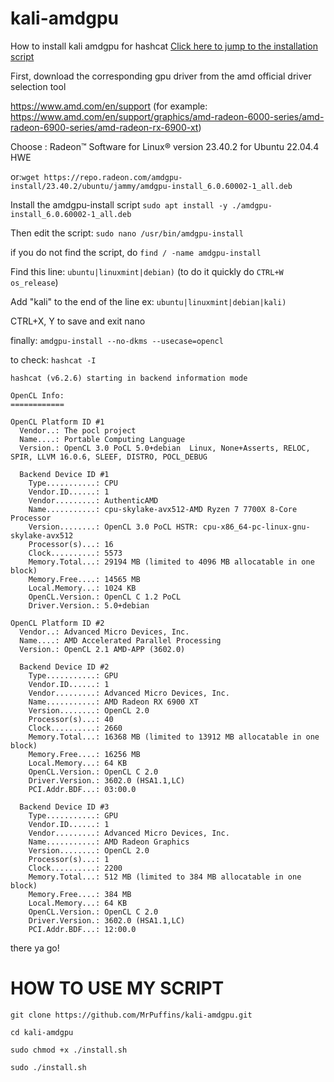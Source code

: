 # kali-amdgpu
How to install kali amdgpu for hashcat
[Click here to jump to the installation script](#installation)

First, download the corresponding gpu driver from the amd official driver selection tool

https://www.amd.com/en/support
(for example: https://www.amd.com/en/support/graphics/amd-radeon-6000-series/amd-radeon-6900-series/amd-radeon-rx-6900-xt)

Choose : Radeon™ Software for Linux® version 23.40.2 for Ubuntu 22.04.4 HWE

or:```wget https://repo.radeon.com/amdgpu-install/23.40.2/ubuntu/jammy/amdgpu-install_6.0.60002-1_all.deb```

Install the amdgpu-install script
```sudo apt install -y ./amdgpu-install_6.0.60002-1_all.deb```

Then edit the script:
```sudo nano /usr/bin/amdgpu-install```

if you do not find the script, do ```find / -name amdgpu-install```

Find this line: 
```ubuntu|linuxmint|debian)```
(to do it quickly do ```CTRL+W os_release```)

Add "kali" to the end of the line
ex: ```ubuntu|linuxmint|debian|kali)```

CTRL+X, Y to save and exit nano

finally:
```amdgpu-install --no-dkms --usecase=opencl```

to check: ```hashcat -I```
```hashcat -I                                
hashcat (v6.2.6) starting in backend information mode

OpenCL Info:
============

OpenCL Platform ID #1
  Vendor..: The pocl project
  Name....: Portable Computing Language
  Version.: OpenCL 3.0 PoCL 5.0+debian  Linux, None+Asserts, RELOC, SPIR, LLVM 16.0.6, SLEEF, DISTRO, POCL_DEBUG

  Backend Device ID #1
    Type...........: CPU
    Vendor.ID......: 1
    Vendor.........: AuthenticAMD
    Name...........: cpu-skylake-avx512-AMD Ryzen 7 7700X 8-Core Processor
    Version........: OpenCL 3.0 PoCL HSTR: cpu-x86_64-pc-linux-gnu-skylake-avx512
    Processor(s)...: 16
    Clock..........: 5573
    Memory.Total...: 29194 MB (limited to 4096 MB allocatable in one block)
    Memory.Free....: 14565 MB
    Local.Memory...: 1024 KB
    OpenCL.Version.: OpenCL C 1.2 PoCL
    Driver.Version.: 5.0+debian

OpenCL Platform ID #2
  Vendor..: Advanced Micro Devices, Inc.
  Name....: AMD Accelerated Parallel Processing
  Version.: OpenCL 2.1 AMD-APP (3602.0)

  Backend Device ID #2
    Type...........: GPU
    Vendor.ID......: 1
    Vendor.........: Advanced Micro Devices, Inc.
    Name...........: AMD Radeon RX 6900 XT
    Version........: OpenCL 2.0 
    Processor(s)...: 40
    Clock..........: 2660
    Memory.Total...: 16368 MB (limited to 13912 MB allocatable in one block)
    Memory.Free....: 16256 MB
    Local.Memory...: 64 KB
    OpenCL.Version.: OpenCL C 2.0 
    Driver.Version.: 3602.0 (HSA1.1,LC)
    PCI.Addr.BDF...: 03:00.0

  Backend Device ID #3
    Type...........: GPU
    Vendor.ID......: 1
    Vendor.........: Advanced Micro Devices, Inc.
    Name...........: AMD Radeon Graphics
    Version........: OpenCL 2.0 
    Processor(s)...: 1
    Clock..........: 2200
    Memory.Total...: 512 MB (limited to 384 MB allocatable in one block)
    Memory.Free....: 384 MB
    Local.Memory...: 64 KB
    OpenCL.Version.: OpenCL C 2.0 
    Driver.Version.: 3602.0 (HSA1.1,LC)
    PCI.Addr.BDF...: 12:00.0
```
there ya go! 

<a id="installation"></a>
# HOW TO USE MY SCRIPT

```git clone https://github.com/MrPuffins/kali-amdgpu.git```

```cd kali-amdgpu```

```sudo chmod +x ./install.sh```

```sudo ./install.sh```
